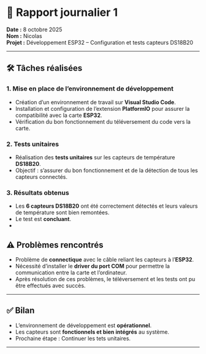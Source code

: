 # 🧾 Rapport journalier 1

**Date :** 8 octobre 2025  
**Nom :** Nicolas  
**Projet :** Développement ESP32 – Configuration et tests capteurs DS18B20  

---

## 🛠️ Tâches réalisées

### 1. Mise en place de l’environnement de développement
- Création d’un environnement de travail sur **Visual Studio Code**.  
- Installation et configuration de l’extension **PlatformIO** pour assurer la compatibilité avec la carte **ESP32**.  
- Vérification du bon fonctionnement du téléversement du code vers la carte.

### 2. Tests unitaires
- Réalisation des **tests unitaires** sur les capteurs de température **DS18B20**.  
- Objectif : s’assurer du bon fonctionnement et de la détection de tous les capteurs connectés.

### 3. Résultats obtenus
- Les **6 capteurs DS18B20** ont été correctement détectés et leurs valeurs de température sont bien remontées.  
- Le test est **concluant**.
- 
## ⚠️ Problèmes rencontrés
- Problème de **connectique** avec le câble reliant les capteurs à l’**ESP32**.  
- Nécessité d’installer le **driver du port COM** pour permettre la communication entre la carte et l’ordinateur.  
- Après résolution de ces problèmes, le téléversement et les tests ont pu être effectués avec succès.

---

## ✅ Bilan
- L’environnement de développement est **opérationnel**.  
- Les capteurs sont **fonctionnels et bien intégrés** au système.  
- Prochaine étape : Continuer les tets unitaires.

---

